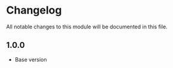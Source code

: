 # Changelog

All notable changes to this module will be documented in this file.


## 1.0.0

- Base version
